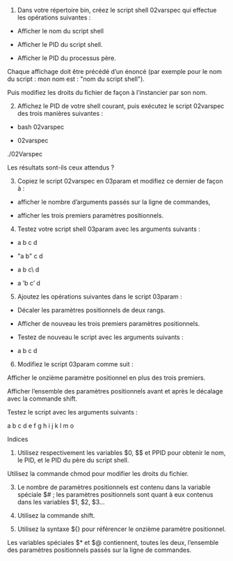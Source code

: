 
1. Dans votre répertoire bin, créez le script shell 02varspec qui effectue les opérations suivantes :

- Afficher le nom du script shell

- Afficher le PID du script shell.

- Afficher le PID du processus père.

Chaque affichage doit être précédé d’un énoncé (par exemple pour le nom du script : mon nom est : "nom du script shell").

Puis modifiez les droits du fichier de façon à l’instancier par son nom.

2. Affichez le PID de votre shell courant, puis exécutez le script 02varspec des trois manières suivantes :

- bash 02varspec

- 02varspec

./02Varspec

Les résultats sont-ils ceux attendus ?

3. Copiez le script 02varspec en 03param et modifiez ce dernier de façon à :

- afficher le nombre d’arguments passés sur la ligne de commandes,

- afficher les trois premiers paramètres positionnels.

4. Testez votre script shell 03param avec les arguments suivants :

- a b c d

- "a b" c d

- a b c\ d

- a ’b c’ d

5. Ajoutez les opérations suivantes dans le script 03param :

- Décaler les paramètres positionnels de deux rangs.

- Afficher de nouveau les trois premiers paramètres positionnels.

- Testez de nouveau le script avec les arguments suivants :

- a b c d

6. Modifiez le script 03param comme suit :

Afficher le onzième paramètre positionnel en plus des trois premiers.

Afficher l’ensemble des paramètres positionnels avant et après le décalage avec la commande shift.

Testez le script avec les arguments suivants :

a b c d e f g h i j k l m o

Indices

1. Utilisez respectivement les variables $0, $$ et PPID pour obtenir le nom, le PID, et le PID du père du script shell.

Utilisez la commande chmod pour modifier les droits du fichier.

3. Le nombre de paramètres positionnels est contenu dans la variable spéciale $# ; les paramètres positionnels sont quant à eux contenus dans les variables $1, $2, $3...

5. Utilisez la commande shift.

6. Utilisez la syntaxe ${} pour référencer le onzième paramètre positionnel.

Les variables spéciales $* et $@ contiennent, toutes les deux, l’ensemble des paramètres positionnels passés sur la ligne de commandes.